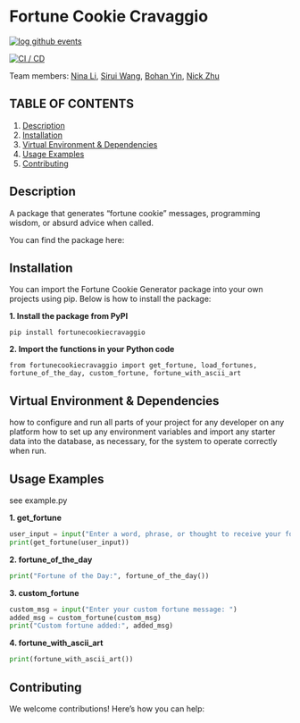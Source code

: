 # Fortune Cookie Cravaggio

[![log github events](https://github.com/software-students-spring2025/3-python-package-cravaggio/actions/workflows/event-logger.yml/badge.svg?branch=main)](https://github.com/software-students-spring2025/3-python-package-cravaggio/actions/workflows/event-logger.yml)

[![CI / CD](https://github.com/software-students-spring2025/3-python-package-cravaggio/actions/workflows/build.yml/badge.svg)](https://github.com/software-students-spring2025/3-python-package-cravaggio/actions/workflows/build.yml)

Team members: [Nina Li](https://github.com/nina-jsl), [Sirui Wang](https://github.com/siruiii), [Bohan Yin](https://github.com/Hans-Yin), [Nick Zhu](https://github.com/NickZhuxy)

## TABLE OF CONTENTS
1. [Description](#description)
2. [Installation](#installation)
3. [Virtual Environment & Dependencies](#virtual-environment--dependencies)
4. [Usage Examples](#usage-examples)
5. [Contributing](#contributing)

## Description
A package that generates “fortune cookie” messages, programming wisdom, or absurd advice when called.

You can find the package here:

## Installation

You can import the Fortune Cookie Generator package into your own projects using pip. Below is how to install the package:

**1. Install the package from PyPI**
```
pip install fortunecookiecravaggio
```

**2. Import the functions in your Python code**
```
from fortunecookiecravaggio import get_fortune, load_fortunes, fortune_of_the_day, custom_fortune, fortune_with_ascii_art
```
## Virtual Environment & Dependencies
how to configure and run all parts of your project for any developer on any platform 
how to set up any environment variables and import any starter data into the database, as necessary, for the system to operate correctly when run.

## Usage Examples
see example.py

**1. get_fortune**
```python
user_input = input("Enter a word, phrase, or thought to receive your fortune: ")
print(get_fortune(user_input))
```

**2. fortune_of_the_day**
```python
print("Fortune of the Day:", fortune_of_the_day())
```

**3. custom_fortune**
```python
custom_msg = input("Enter your custom fortune message: ")
added_msg = custom_fortune(custom_msg)
print("Custom fortune added:", added_msg)
```

**4. fortune_with_ascii_art**
```python
print(fortune_with_ascii_art())
```

## Contributing
We welcome contributions! Here’s how you can help: